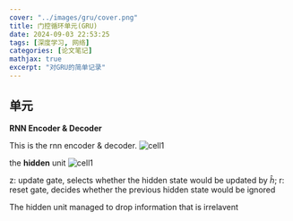 ```yaml
---
cover: "../images/gru/cover.png"
title: 门控循环单元(GRU)
date: 2024-09-03 22:53:25
tags: [深度学习, 网络]
categories: [论文笔记]
mathjax: true
excerpt: "对GRU的简单记录"
---
```


## 单元

**RNN Encoder & Decoder**

This is the rnn encoder & decoder.
![cell1](images/gru/rnn_de.png)

the **hidden** unit
![cell1](images/gru/hidden_unit.png)

z: update gate, selects whether the hidden state would be updated by $\hat h$; r: reset gate, decides whether the previous hidden state would be ignored

The hidden unit managed to drop information that is irrelavent